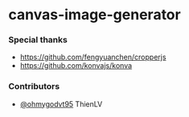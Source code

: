 # canvas-image-generator

### Special thanks
- https://github.com/fengyuanchen/cropperjs
- https://github.com/konvajs/konva

### Contributors
- [@ohmygodvt95](https://github.com/ohmygodvt95) ThienLV
